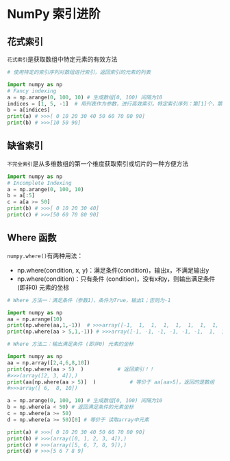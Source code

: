 # NumPy 索引进阶

## 花式索引

`花式索引`是获取数组中特定元素的有效方法

```python
# 使用特定的索引序列对数组进行索引，返回索引的元素的列表

import numpy as np
# Fancy indexing
a = np.arange(0, 100, 10) # 生成数组[0, 100) 间隔为10
indices = [1, 5, -1]  # 用列表作为参数，进行高效索引。特定索引序列：第[1]个，第[5]个，倒数第一个
b = a[indices]
print(a) # >>>[ 0 10 20 30 40 50 60 70 80 90]
print(b) # >>>[10 50 90]
```

## 缺省索引

`不完全索引`是从多维数组的第一个维度获取索引或切片的一种方便方法

```python
import numpy as np
# Incomplete Indexing
a = np.arange(0, 100, 10)
b = a[:5]
c = a[a >= 50]
print(b) # >>>[ 0 10 20 30 40]
print(c) # >>>[50 60 70 80 90]
```

## Where 函数

`numpy.where()`有两种用法：

- np.where(condition, x, y)：满足条件(condition)，输出x，不满足输出y
- np.where(condition)：只有条件 (condition)，没有x和y，则输出满足条件 (即非0) 元素的坐标 

```python
# Where 方法一：满足条件（参数1），条件为True，输出1；否则为-1

import numpy as np
aa = np.arange(10)
print(np.where(aa,1,-1))  # >>>array([-1,  1,  1,  1,  1,  1,  1,  1,  1,  1])  # 0为False，所以第一个输出-1
print(np.where(aa > 5,1,-1)) # >>>array([-1, -1, -1, -1, -1, -1,  1,  1,  1,  1])
```

```python
# Where 方法二：输出满足条件 (即非0) 元素的坐标

import numpy as np
aa = np.array([2,4,6,8,10])
print(np.where(aa > 5)	)			# 返回索引！！
#>>>(array([2, 3, 4]),)   
print(aa[np.where(aa > 5)]  )			# 等价于 aa[aa>5]，返回的是数组
#>>>array([ 6,  8, 10])

a = np.arange(0, 100, 10) # 生成数组[0, 100) 间隔为10
b = np.where(a < 50) # 返回满足条件的元素坐标
c = np.where(a >= 50) 
d = np.where(a >= 50)[0] # 等价于 读取array中元素

print(a) # >>>[ 0 10 20 30 40 50 60 70 80 90]
print(b) # >>>(array([0, 1, 2, 3, 4]),)
print(c) # >>>(array([5, 6, 7, 8, 9]),)
print(d) # >>>[5 6 7 8 9]
```
